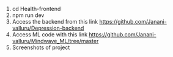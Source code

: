 1. cd Health-frontend
2.  npm run dev
3.  Access the backend from this link https://github.com/Janani-valluru/Depression-backend
4.  Access ML code with this link https://github.com/Janani-valluru/Mindwave_ML/tree/master
5.  Screenshots of project



